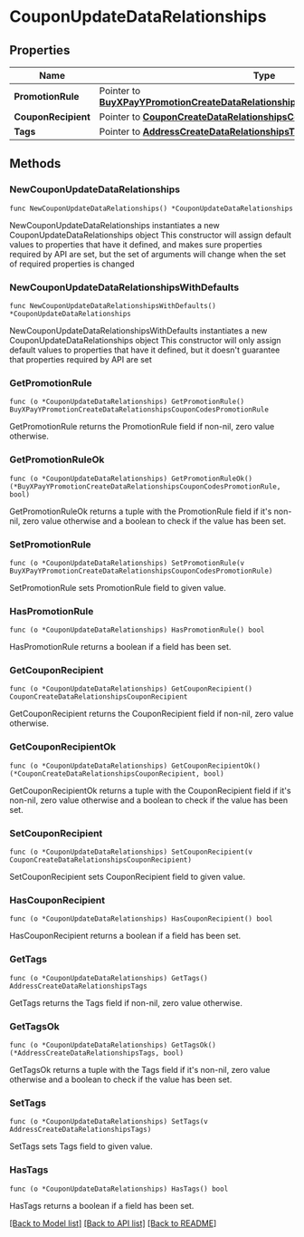 # CouponUpdateDataRelationships

## Properties

Name | Type | Description | Notes
------------ | ------------- | ------------- | -------------
**PromotionRule** | Pointer to [**BuyXPayYPromotionCreateDataRelationshipsCouponCodesPromotionRule**](BuyXPayYPromotionCreateDataRelationshipsCouponCodesPromotionRule.md) |  | [optional] 
**CouponRecipient** | Pointer to [**CouponCreateDataRelationshipsCouponRecipient**](CouponCreateDataRelationshipsCouponRecipient.md) |  | [optional] 
**Tags** | Pointer to [**AddressCreateDataRelationshipsTags**](AddressCreateDataRelationshipsTags.md) |  | [optional] 

## Methods

### NewCouponUpdateDataRelationships

`func NewCouponUpdateDataRelationships() *CouponUpdateDataRelationships`

NewCouponUpdateDataRelationships instantiates a new CouponUpdateDataRelationships object
This constructor will assign default values to properties that have it defined,
and makes sure properties required by API are set, but the set of arguments
will change when the set of required properties is changed

### NewCouponUpdateDataRelationshipsWithDefaults

`func NewCouponUpdateDataRelationshipsWithDefaults() *CouponUpdateDataRelationships`

NewCouponUpdateDataRelationshipsWithDefaults instantiates a new CouponUpdateDataRelationships object
This constructor will only assign default values to properties that have it defined,
but it doesn't guarantee that properties required by API are set

### GetPromotionRule

`func (o *CouponUpdateDataRelationships) GetPromotionRule() BuyXPayYPromotionCreateDataRelationshipsCouponCodesPromotionRule`

GetPromotionRule returns the PromotionRule field if non-nil, zero value otherwise.

### GetPromotionRuleOk

`func (o *CouponUpdateDataRelationships) GetPromotionRuleOk() (*BuyXPayYPromotionCreateDataRelationshipsCouponCodesPromotionRule, bool)`

GetPromotionRuleOk returns a tuple with the PromotionRule field if it's non-nil, zero value otherwise
and a boolean to check if the value has been set.

### SetPromotionRule

`func (o *CouponUpdateDataRelationships) SetPromotionRule(v BuyXPayYPromotionCreateDataRelationshipsCouponCodesPromotionRule)`

SetPromotionRule sets PromotionRule field to given value.

### HasPromotionRule

`func (o *CouponUpdateDataRelationships) HasPromotionRule() bool`

HasPromotionRule returns a boolean if a field has been set.

### GetCouponRecipient

`func (o *CouponUpdateDataRelationships) GetCouponRecipient() CouponCreateDataRelationshipsCouponRecipient`

GetCouponRecipient returns the CouponRecipient field if non-nil, zero value otherwise.

### GetCouponRecipientOk

`func (o *CouponUpdateDataRelationships) GetCouponRecipientOk() (*CouponCreateDataRelationshipsCouponRecipient, bool)`

GetCouponRecipientOk returns a tuple with the CouponRecipient field if it's non-nil, zero value otherwise
and a boolean to check if the value has been set.

### SetCouponRecipient

`func (o *CouponUpdateDataRelationships) SetCouponRecipient(v CouponCreateDataRelationshipsCouponRecipient)`

SetCouponRecipient sets CouponRecipient field to given value.

### HasCouponRecipient

`func (o *CouponUpdateDataRelationships) HasCouponRecipient() bool`

HasCouponRecipient returns a boolean if a field has been set.

### GetTags

`func (o *CouponUpdateDataRelationships) GetTags() AddressCreateDataRelationshipsTags`

GetTags returns the Tags field if non-nil, zero value otherwise.

### GetTagsOk

`func (o *CouponUpdateDataRelationships) GetTagsOk() (*AddressCreateDataRelationshipsTags, bool)`

GetTagsOk returns a tuple with the Tags field if it's non-nil, zero value otherwise
and a boolean to check if the value has been set.

### SetTags

`func (o *CouponUpdateDataRelationships) SetTags(v AddressCreateDataRelationshipsTags)`

SetTags sets Tags field to given value.

### HasTags

`func (o *CouponUpdateDataRelationships) HasTags() bool`

HasTags returns a boolean if a field has been set.


[[Back to Model list]](../README.md#documentation-for-models) [[Back to API list]](../README.md#documentation-for-api-endpoints) [[Back to README]](../README.md)


